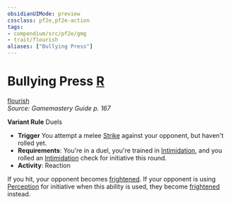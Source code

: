 ```yaml
---
obsidianUIMode: preview
cssclass: pf2e,pf2e-action
tags:
- compendium/src/pf2e/gmg
- trait/flourish
aliases: ["Bullying Press"]
---
```

# Bullying Press [R](../core-rulebook/chapter-9-playing-the-game.md#Actions "Reaction")
[flourish](../traits/flourish.md)  
*Source: Gamemastery Guide p. 167*  

**Variant Rule** Duels
- **Trigger** You attempt a melee [Strike](strike.md) against your opponent, but haven't rolled yet.
- **Requirements**: You're in a duel, you're trained in [Intimidation](../../Compendium/skills.md#Intimidation), and you rolled an [Intimidation](../../Compendium/skills.md#Intimidation) check for initiative this round.
- **Activity**: Reaction

If you hit, your opponent becomes [frightened](../conditions.md#Frightened). If your opponent is using [Perception](../../Compendium/skills.md#Perception) for initiative when this ability is used, they become [frightened](../conditions.md#Frightened) instead.